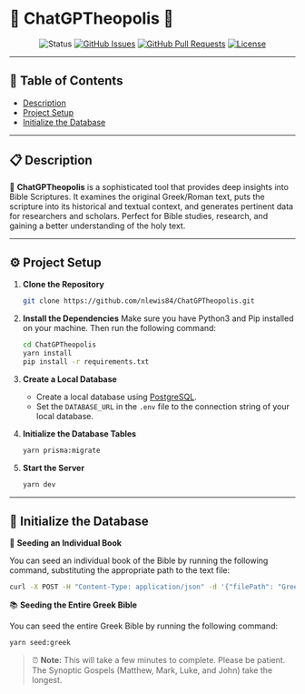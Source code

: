 # 📜 ChatGPTheopolis 📜

<div align="center">

![Status](https://img.shields.io/badge/status-active-success.svg)
[![GitHub Issues](https://img.shields.io/github/issues/nlewis84/ChatGPTheopolis.svg)](https://github.com/nlewis84/ChatGPTheopolis/issues)
[![GitHub Pull Requests](https://img.shields.io/github/issues-pr/nlewis84/ChatGPTheopolis.svg)](https://github.com/nlewis84/ChatGPTheopolis/pulls)
[![License](https://img.shields.io/badge/license-MIT-blue.svg)](/LICENSE)

</div>

---

## 📑 Table of Contents
- [Description](#description)
- [Project Setup](#project-setup)
- [Initialize the Database](#initialize-the-database)

---

## 📋 Description

📖 **ChatGPTheopolis** is a sophisticated tool that provides deep insights into Bible Scriptures. It examines the original Greek/Roman text, puts the scripture into its historical and textual context, and generates pertinent data for researchers and scholars. Perfect for Bible studies, research, and gaining a better understanding of the holy text.

---

## ⚙️ Project Setup

1. **Clone the Repository**
    ```bash
    git clone https://github.com/nlewis84/ChatGPTheopolis.git
    ```

2. **Install the Dependencies**
    Make sure you have Python3 and Pip installed on your machine. Then run the following command:
    ```bash
    cd ChatGPTheopolis
    yarn install
    pip install -r requirements.txt
    ```

3. **Create a Local Database**
    - Create a local database using [PostgreSQL](https://www.postgresql.org/download/).
    - Set the `DATABASE_URL` in the `.env` file to the connection string of your local database.

4. **Initialize the Database Tables**
    ```bash
    yarn prisma:migrate
    ```

5. **Start the Server**
    ```bash
    yarn dev
    ```

---

## 🌱 Initialize the Database

📘 **Seeding an Individual Book**

You can seed an individual book of the Bible by running the following command, substituting the appropriate path to the text file:

```bash
curl -X POST -H "Content-Type: application/json" -d '{"filePath": "GreekTexts/1_Corinthians_Greek.txt"}' http://localhost:3000/insert
```

📚 **Seeding the Entire Greek Bible**

You can seed the entire Greek Bible by running the following command:

```bash
yarn seed:greek
```

> ⏰ **Note:** This will take a few minutes to complete. Please be patient. The Synoptic Gospels (Matthew, Mark, Luke, and John) take the longest.

